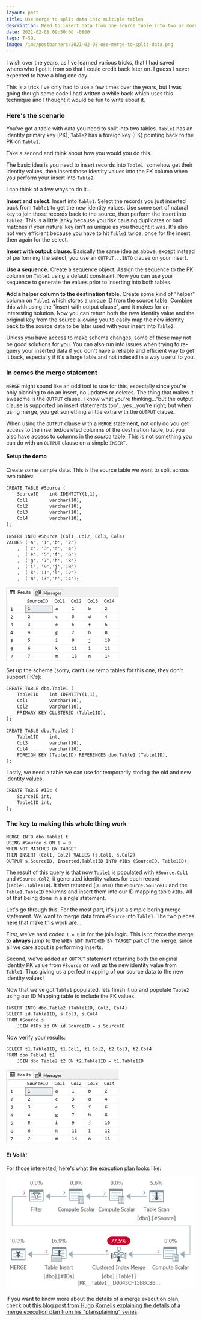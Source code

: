 ```yaml
---
layout: post
title: Use merge to split data into multiple tables
description: Need to insert data from one source table into two or more tables while maintaining FK relationship? You can use a merge statement combined with output.
date: 2021-02-08 09:50:00 -0800
tags: T-SQL
image: /img/postbanners/2021-02-08-use-merge-to-split-data.png
---
```


I wish over the years, as I've learned various tricks, that I had saved where/who I got it from so that I could credit back later on. I guess I never expected to have a blog one day.

This is a trick I've only had to use a few times over the years, but I was going though some code I had written a while back which uses this technique and I thought it would be fun to write about it.

### Here's the scenario

You've got a table with data you need to split into two tables. `Table1` has an identity primary key (PK), `Table2` has a foreign key (FK) pointing back to the PK on `Table1`.

Take a second and think about how you would you do this.

The basic idea is you need to insert records into `Table1`, somehow get their identity values, then insert those identity values into the FK column when you perform your insert into `Table2`.

I can think of a few ways to do it...

**Insert and select**. Insert into `Table1`. Select the records you just inserted back from `Table1` to get the new identity values. Use some sort of natural key to join those records back to the source, then perform the insert into `Table2`. This is a little janky because you risk causing duplicates or bad matches if your natural key isn't as unique as you thought it was. It's also not very efficient because you have to hit `Table1` twice, once for the insert, then again for the select.

**Insert with output clause.** Basically the same idea as above, except instead of performing the select, you use an `OUTPUT...INTO` clause on your insert.

**Use a sequence.** Create a sequence object. Assign the sequence to the PK column on `Table1` using a default constraint. Now you can use your sequence to generate the values prior to inserting into both tables.

**Add a helper column to the destination table.** Create some kind of "helper" column on `Table1` which stores a unique ID from the source table. Combine this with using the "insert with output clause", and it makes for an interesting solution. Now you can return both the new identity value and the original key from the source allowing you to easily map the new identity back to the source data to be later used with your insert into `Table2`.

Unless you have access to make schema changes, some of these may not be good solutions for you. You can also run into issues when trying to re-query your inserted data if you don't have a reliable and efficient way to get it back, especially if it's a large table and not indexed in a way useful to you.

### In comes the merge statement

`MERGE` might sound like an odd tool to use for this, especially since you're only planning to do an insert, no updates or deletes. The thing that makes it awesome is the `OUTPUT` clause. I know what you're thinking..."but the output clause is supported on insert statements too"...yes...you're right; but when using merge, you get something a little extra with the `OUTPUT` clause.

When using the `OUTPUT` clause with a `MERGE` statement, not only do you get access to the inserted/deleted columns of the destination table, but you also have access to columns in the _source_ table. This is not something you can do with an `OUTPUT` clause on a simple `INSERT`.

#### Setup the demo

Create some sample data. This is the source table we want to split across two tables:

```tsql
CREATE TABLE #Source (
    SourceID    int IDENTITY(1,1),
    Col1        varchar(10),
    Col2        varchar(10),
    Col3        varchar(10),
    Col4        varchar(10),
);

INSERT INTO #Source (Col1, Col2, Col3, Col4)
VALUES ('a', '1','b', '2')
    ,  ('c', '3','d', '4')
    ,  ('e', '5','f', '6')
    ,  ('g', '7','h', '8')
    ,  ('i', '9','j','10')
    ,  ('k','11','l','12')
    ,  ('m','13','n','14');
```

![merge split source data](/img/queryresults/merge_split_source_data.png)

Set up the schema (sorry, can't use temp tables for this one, they don't support FK's):

```tsql
CREATE TABLE dbo.Table1 (
    Table1ID    int IDENTITY(1,1),
    Col1        varchar(10),
    Col2        varchar(10),
    PRIMARY KEY CLUSTERED (Table1ID),
);

CREATE TABLE dbo.Table2 (
    Table1ID    int,
    Col3        varchar(10),
    Col4        varchar(10),
    FOREIGN KEY (Table1ID) REFERENCES dbo.Table1 (Table1ID),
);
```

Lastly, we need a table we can use for temporarily storing the old and new identity values.

```tsql
CREATE TABLE #IDs (
    SourceID int,
    Table1ID int,
);
```

### The key to making this whole thing work

```tsql
MERGE INTO dbo.Table1 t
USING #Source s ON 1 = 0
WHEN NOT MATCHED BY TARGET
THEN INSERT (Col1, Col2) VALUES (s.Col1, s.Col2)
OUTPUT s.SourceID, Inserted.Table1ID INTO #IDs (SourceID, Table1ID);
```

The result of this query is that now `Table1` is populated with `#Source.Col1` and `#Source.Col2`, it generated identity values for each record (`Table1.Table1ID`). It then returned (`OUTPUT`) the `#Source.SourceID` and the `Table1.TableID` columns and insert them into our ID mapping table `#IDs`. All of that being done in a single statement.

Let's go through this. For the most part, it's just a simple boring merge statement. We want to merge data from `#Source` into `Table1`. The two pieces here that make this work are...

First, we've hard coded `1 = 0` in for the join logic. This is to force the merge to **always** jump to the `WHEN NOT MATCHED BY TARGET` part of the merge, since all we care about is performing inserts.

Second, we've added an `OUTPUT` statement returning both the original identity PK value from `#Source` *as well as* the new identity value from `Table1`. Thus giving us a perfect mapping of our source data to the new identity values!

Now that we've got `Table1` populated, lets finish it up and populate `Table2` using our ID Mapping table to include the FK values.

```tsql
INSERT INTO dbo.Table2 (Table1ID, Col3, Col4)
SELECT id.Table1ID, s.Col3, s.Col4
FROM #Source s
    JOIN #IDs id ON id.SourceID = s.SourceID
```

Now verify your results:

```tsql
SELECT t1.Table1ID, t1.Col1, t1.Col2, t2.Col3, t2.Col4
FROM dbo.Table1 t1
    JOIN dbo.Table2 t2 ON t2.Table1ID = t1.Table1ID
```

![split data results](/img/queryresults/merge_split_source_data.png)

#### Et Voilà!

For those interested, here's what the execution plan looks like:

![merge split execution plan](/img/queryresults/merge_split_execution_plan.png)

If you want to know more about the details of a merge execution plan, check out [this blog post from Hugo Kornelis explaining the details of a merge execution plan from his "plansplaining" series](https://sqlserverfast.com/blog/hugo/2020/09/plansplaining-part-11-merge-plans/).
